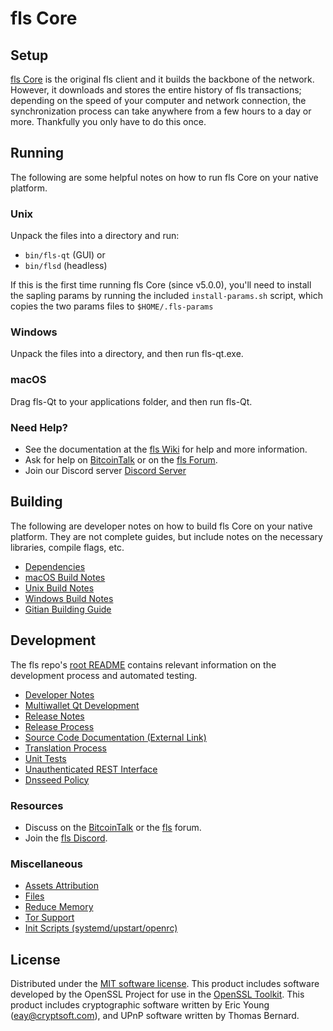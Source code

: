 fls Core
=============

Setup
---------------------
[fls Core](http://fls.org/wallet) is the original fls client and it builds the backbone of the network. However, it downloads and stores the entire history of fls transactions; depending on the speed of your computer and network connection, the synchronization process can take anywhere from a few hours to a day or more. Thankfully you only have to do this once.

Running
---------------------
The following are some helpful notes on how to run fls Core on your native platform.

### Unix

Unpack the files into a directory and run:

- `bin/fls-qt` (GUI) or
- `bin/flsd` (headless)

If this is the first time running fls Core (since v5.0.0), you'll need to install the sapling params by running the included `install-params.sh` script, which copies the two params files to `$HOME/.fls-params`

### Windows

Unpack the files into a directory, and then run fls-qt.exe.

### macOS

Drag fls-Qt to your applications folder, and then run fls-Qt.

### Need Help?

* See the documentation at the [fls Wiki](https://github.com/fls-Project/fls/wiki)
for help and more information.
* Ask for help on [BitcoinTalk](https://bitcointalk.org/index.php?topic=1262920.0) or on the [fls Forum](http://forum.fls.org/).
* Join our Discord server [Discord Server](https://discord.fls.org)

Building
---------------------
The following are developer notes on how to build fls Core on your native platform. They are not complete guides, but include notes on the necessary libraries, compile flags, etc.

- [Dependencies](dependencies.md)
- [macOS Build Notes](build-osx.md)
- [Unix Build Notes](build-unix.md)
- [Windows Build Notes](build-windows.md)
- [Gitian Building Guide](gitian-building.md)

Development
---------------------
The fls repo's [root README](/README.md) contains relevant information on the development process and automated testing.

- [Developer Notes](developer-notes.md)
- [Multiwallet Qt Development](multiwallet-qt.md)
- [Release Notes](release-notes.md)
- [Release Process](release-process.md)
- [Source Code Documentation (External Link)](https://www.fuzzbawls.pw/fls/doxygen/)
- [Translation Process](translation_process.md)
- [Unit Tests](unit-tests.md)
- [Unauthenticated REST Interface](REST-interface.md)
- [Dnsseed Policy](dnsseed-policy.md)

### Resources
* Discuss on the [BitcoinTalk](https://bitcointalk.org/index.php?topic=1262920.0) or the [fls](http://forum.fls.org/) forum.
* Join the [fls Discord](https://discord.fls.org).

### Miscellaneous
- [Assets Attribution](assets-attribution.md)
- [Files](files.md)
- [Reduce Memory](reduce-memory.md)
- [Tor Support](tor.md)
- [Init Scripts (systemd/upstart/openrc)](init.md)

License
---------------------
Distributed under the [MIT software license](/COPYING).
This product includes software developed by the OpenSSL Project for use in the [OpenSSL Toolkit](https://www.openssl.org/). This product includes
cryptographic software written by Eric Young ([eay@cryptsoft.com](mailto:eay@cryptsoft.com)), and UPnP software written by Thomas Bernard.

